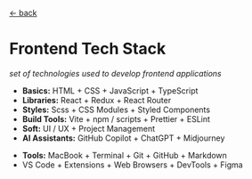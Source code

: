 [&larr; back](./resources.md)

# Frontend Tech Stack

_set of technologies used to develop frontend applications_

- **Basics:** HTML + CSS + JavaScript + TypeScript
- **Libraries:** React + Redux + React Router
- **Styles:** Scss + CSS Modules + Styled Components
- **Build Tools:** Vite + npm / scripts + Prettier + ESLint
- **Soft:** UI / UX + Project Management
- **AI Assistants:** GitHub Copilot + ChatGPT + Midjourney

<div></div>

- **Tools:** MacBook + Terminal + Git + GitHub + Markdown
- VS Code + Extensions + Web Browsers + DevTools + Figma

<br>

<!--
- **Other:**
- React Native
- Server Side Rendering (SSR)
- Static Site Generators (SSG)
- **STRAPI** - Headless CMS
- GraphQL
- Web Security
- PWA
- Web APIs
-->
